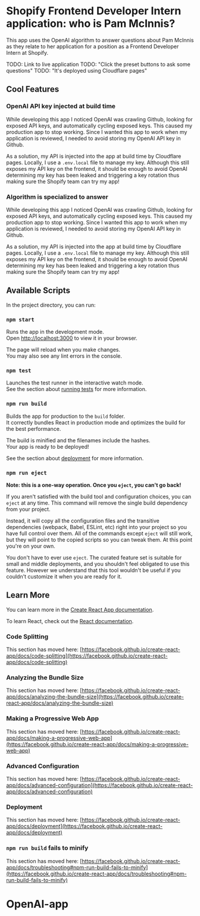 # Shopify Frontend Developer Intern application: who is Pam McInnis?

This app uses the OpenAI algorithm to answer questions about Pam McInnis as they relate to her application for a position as a Frontend Developer Intern at Shopify.

TODO: Link to live application
TODO: "Click the preset buttons to ask some questions"
TODO: "It's deployed using Cloudflare pages"

## Cool Features

### OpenAI API key injected at build time

While developing this app I noticed OpenAI was crawling Github, looking for exposed API keys, and automatically cycling exposed keys. This caused my production app to stop working. Since I wanted this app to work when my application is reviewed, I needed to avoid storing my OpenAI API key in Github.

As a solution, my API is injected into the app at build time by Cloudflare pages. Locally, I use a `.env.local` file to manage my key. Although this still exposes my API key on the frontend, it should be enough to avoid OpenAI determining my key has been leaked and triggering a key rotation thus making sure the Shopify team can try my app!

### Algorithm is specialized to answer

While developing this app I noticed OpenAI was crawling Github, looking for exposed API keys, and automatically cycling exposed keys. This caused my production app to stop working. Since I wanted this app to work when my application is reviewed, I needed to avoid storing my OpenAI API key in Github.

As a solution, my API is injected into the app at build time by Cloudflare pages. Locally, I use a `.env.local` file to manage my key. Although this still exposes my API key on the frontend, it should be enough to avoid OpenAI determining my key has been leaked and triggering a key rotation thus making sure the Shopify team can try my app!

## Available Scripts

In the project directory, you can run:

### `npm start`

Runs the app in the development mode.\
Open [http://localhost:3000](http://localhost:3000) to view it in your browser.

The page will reload when you make changes.\
You may also see any lint errors in the console.

### `npm test`

Launches the test runner in the interactive watch mode.\
See the section about [running tests](https://facebook.github.io/create-react-app/docs/running-tests) for more information.

### `npm run build`

Builds the app for production to the `build` folder.\
It correctly bundles React in production mode and optimizes the build for the best performance.

The build is minified and the filenames include the hashes.\
Your app is ready to be deployed!

See the section about [deployment](https://facebook.github.io/create-react-app/docs/deployment) for more information.

### `npm run eject`

**Note: this is a one-way operation. Once you `eject`, you can't go back!**

If you aren't satisfied with the build tool and configuration choices, you can `eject` at any time. This command will remove the single build dependency from your project.

Instead, it will copy all the configuration files and the transitive dependencies (webpack, Babel, ESLint, etc) right into your project so you have full control over them. All of the commands except `eject` will still work, but they will point to the copied scripts so you can tweak them. At this point you're on your own.

You don't have to ever use `eject`. The curated feature set is suitable for small and middle deployments, and you shouldn't feel obligated to use this feature. However we understand that this tool wouldn't be useful if you couldn't customize it when you are ready for it.

## Learn More

You can learn more in the [Create React App documentation](https://facebook.github.io/create-react-app/docs/getting-started).

To learn React, check out the [React documentation](https://reactjs.org/).

### Code Splitting

This section has moved here: [https://facebook.github.io/create-react-app/docs/code-splitting](https://facebook.github.io/create-react-app/docs/code-splitting)

### Analyzing the Bundle Size

This section has moved here: [https://facebook.github.io/create-react-app/docs/analyzing-the-bundle-size](https://facebook.github.io/create-react-app/docs/analyzing-the-bundle-size)

### Making a Progressive Web App

This section has moved here: [https://facebook.github.io/create-react-app/docs/making-a-progressive-web-app](https://facebook.github.io/create-react-app/docs/making-a-progressive-web-app)

### Advanced Configuration

This section has moved here: [https://facebook.github.io/create-react-app/docs/advanced-configuration](https://facebook.github.io/create-react-app/docs/advanced-configuration)

### Deployment

This section has moved here: [https://facebook.github.io/create-react-app/docs/deployment](https://facebook.github.io/create-react-app/docs/deployment)

### `npm run build` fails to minify

This section has moved here: [https://facebook.github.io/create-react-app/docs/troubleshooting#npm-run-build-fails-to-minify](https://facebook.github.io/create-react-app/docs/troubleshooting#npm-run-build-fails-to-minify)

# OpenAI-app
